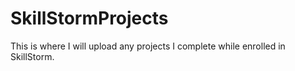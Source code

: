 # SkillStormProjects
 This is where I will upload any projects I complete while enrolled in SkillStorm.
